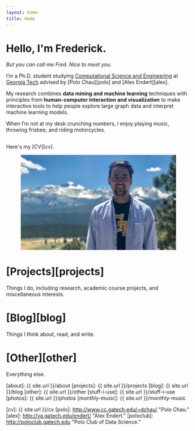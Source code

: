 ```yaml
---
layout: home
title: Home
---
```


# Hello, I'm Frederick.
*But you can call me Fred. Nice to meet you.*

<!-- {% include nav.html %} -->

I’m a Ph.D. student studying [Computational Science and Engineering][cse] at [Georgia Tech][gt] advised by [Polo Chau][polo] and [Alex Endert][alex]. 

My research combines **data mining and machine learning** techniques with principles from **human-computer interaction and visualization** to make interactive tools to help people explore large graph data and interpret machine learning models.

When I’m not at my desk crunching numbers, I enjoy playing music, throwing frisbee, and riding motorcycles.  

<div style="padding-top:15px;" ></div>

<span class="message">
Here's my [CV][cv].
</span>

<!-- <span>
	<button><a href="{{ site.baseful }}/cv">CV</a></button>
	<button><a href="{{ site.baseful }}/projects">Projects</a></button>
	<button><a href="{{ site.baseful }}/blog">Blog</a></button>
	<button><a href="{{ site.baseful }}/other">Other</a></button>
</span> -->


<figure>
  <img class="full" src="/images/me4.JPG" alt="That's me.">
</figure>

<!-- # [About][about] -->
<!-- I'm an [INTJ][intj] born on the coast in Melbourne, Florida but currently live in Midtown in Atlanta, Georgia.  -->
<!-- I’m interested in the combination of math + art, or more specifically, the intersection of **data science** (machine learning, deep learning, and big data analytics) and **visualization** (visual analytics, information visualization, and digital design). -->

<!-- Considered by my family and peers to be a resident techie, I enjoy staying current with consumer technology and computer UI/UX design. -->
<!-- When I’m not at my desk crunching numbers, I enjoy playing and discovering music, throwing frisbee, and riding motorcycles. -->

# [Projects][projects]
Things I do, including research, academic course projects, and miscellaneous interests.

# [Blog][blog]
Things I think about, read, and write.

# [Other][other]
Everything else.

<!-- {% for page in site.pages %}
<article class="post" style="margin-bottom:1em;">
<h2 class="post-title">
  <a href="{{ site.baseurl }}{{ post.url }}">
    {{ post.title }}
  </a>
</h2>

<time datetime="{{ post.date | date: "%B %-d, %Y" }}" class="post-date">
  {{ post.date | date: "%B %-d, %Y" }}
</time>
</article>
{% endfor %} -->

[about]: {{ site.url }}/about
[projects]: {{ site.url }}/projects
[blog]: {{ site.url }}/blog
[other]: {{ site.url }}/other
[stuff-i-use]: {{ site.url }}/stuff-i-use
[photos]: {{ site.url }}/photos
[monthly-music]: {{ site.url }}/monthly-music

[gt]: http://www.gatech.edu "Georgia Tech."
[cse]: http://cse.gatech.edu "GT Computational Science and Engineering."
[coc]: http://www.cc.gatech.edu "GT College of Computing."
[intj]: http://en.wikipedia.org/wiki/INTJ "INTJ."

[cv]: {{ site.url }}/cv
[polo]: http://www.cc.gatech.edu/~dchau/ "Polo Chau."
[alex]: http://va.gatech.edu/endert/ "Alex Endert."
[poloclub]: http://poloclub.gatech.edu "Polo Club of Data Science."
